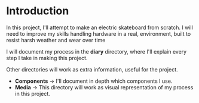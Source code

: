 # Introduction
In this project, I'll attempt to make an electric skateboard from scratch. I will need to improve my skills handling hardware in a real, environment, built to resist harsh weather and wear over time

I will document my process in the **diary** directory, where I'll explain every step I take in making this project.

Other directories will work as extra information, useful for the project.
- **Components** -> I'll document in depth which components I use.
- **Media** -> This directory will work as visual representation of my process in this project.